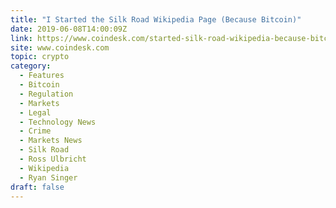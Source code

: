 ```yaml
---
title: "I Started the Silk Road Wikipedia Page (Because Bitcoin)"
date: 2019-06-08T14:00:09Z
link: https://www.coindesk.com/started-silk-road-wikipedia-because-bitcoin?utm_medium=RSS&utm_source=hune
site: www.coindesk.com
topic: crypto
category:
  - Features
  - Bitcoin
  - Regulation
  - Markets
  - Legal
  - Technology News
  - Crime
  - Markets News
  - Silk Road
  - Ross Ulbricht
  - Wikipedia
  - Ryan Singer
draft: false
---
```

